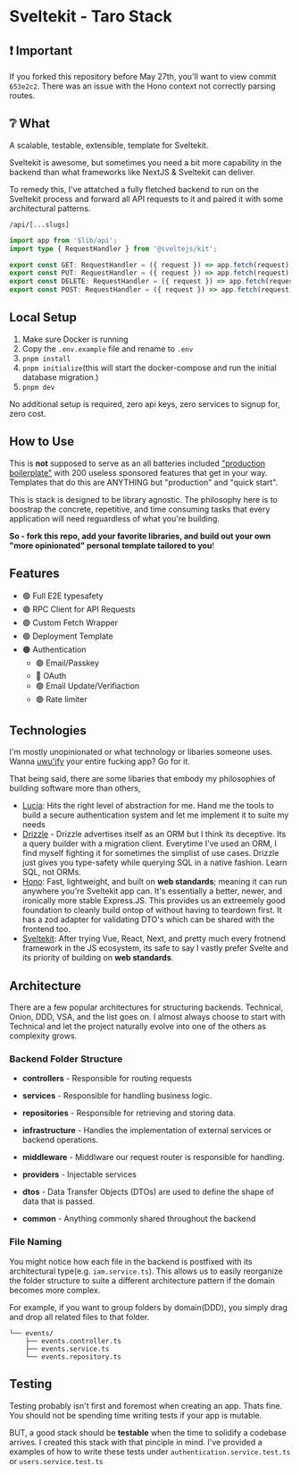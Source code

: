 # Sveltekit - Taro Stack

## ❗ Important

If you forked this repository before May 27th, you'll want to view commit `653e2c2`. There was an issue with the Hono context not correctly parsing routes.

## ❔ What

A scalable, testable, extensible, template for Sveltekit.

Sveltekit is awesome, but sometimes you need a bit more capability in the backend than what frameworks like
NextJS & Sveltekit can deliver.

To remedy this, I've attatched a fully fletched backend to run on the Sveltekit process and forward all API requests to it and paired it with some architectural patterns.

`/api/[...slugs]`

```ts
import app from '$lib/api';
import type { RequestHandler } from '@sveltejs/kit';

export const GET: RequestHandler = ({ request }) => app.fetch(request);
export const PUT: RequestHandler = ({ request }) => app.fetch(request);
export const DELETE: RequestHandler = ({ request }) => app.fetch(request);
export const POST: RequestHandler = ({ request }) => app.fetch(request);
```

## Local Setup

1. Make sure Docker is running
2. Copy the `.env.example` file and rename to `.env`
3. `pnpm install`
4. `pnpm initialize`(this will start the docker-compose and run the initial database migration.)
5. `pnpm dev`

No additional setup is required, zero api keys, zero services to signup for, zero cost.

## How to Use

This is **not** supposed to serve as an all batteries included ["production boilerplate"](https://github.com/ixartz/Next-js-Boilerplate) with 200 useless sponsored features that get in your way. Templates that do this are ANYTHING but "production" and "quick start".

This is stack is designed to be library agnostic. The philosophy here is to boostrap the concrete, repetitive, and time consuming tasks that every application will need reguardless of what you're building.

**So - fork this repo, add your favorite libraries, and build out your own "more opinionated" personal template tailored to you**!

## Features

- 🟢 Full E2E typesafety
- 🟢 RPC Client for API Requests
- 🟢 Custom Fetch Wrapper
- 🟢 Deployment Template
- 🟠 Authentication
  - 🟢 Email/Passkey
  - 🔴 OAuth
  - 🟢 Email Update/Verifiaction
  - 🟢 Rate limiter

## Technologies

I'm mostly unopinionated or what technology or libaries someone uses. Wanna [uwu'ify](https://www.npmjs.com/package/owoifyx) your entire fucking app? Go for it.

That being said, there are some libaries that embody my philosophies of building software more than others,

- [Lucia](https://lucia-auth.com): Hits the right level of abstraction for me. Hand me the tools to build a secure authentication system and let me implement it to suite my needs
- [Drizzle](https://orm.drizzle.team/) - Drizzle advertises itself as an ORM but I think its deceptive. Its a query builder with a migration client. Everytime I've used an ORM, I find myself fighting it for sometimes the simplist of use cases. Drizzle just gives you type-safety while querying SQL in a native fashion. Learn SQL, not ORMs.
- [Hono](https://hono.dev/): Fast, lightweight, and built on **web standards**; meaning it can run anywhere you're Sveltekit app can. It's essentially a better, newer, and ironically more stable Express.JS. This provides us an extreemely good foundation to cleanly build ontop of without having to teardown first. It has a zod adapter for validating DTO's which can be shared with the frontend too.
- [Sveltekit](https://kit.svelte.dev/): After trying Vue, React, Next, and pretty much every frotnend framework in the JS ecosystem, its safe to say I vastly prefer Svelte and its priority of building on **web standards**.

## Architecture

There are a few popular architectures for structuring backends. Technical, Onion, DDD, VSA, and the list goes on. I almost always choose
to start with Technical and let the project naturally evolve into one of the others as complexity grows.

### Backend Folder Structure

- **controllers** - Responsible for routing requests

- **services** - Responsible for handling business logic.

- **repositories** - Responsible for retrieving and
  storing data.

- **infrastructure** - Handles the implementation of external services or backend operations.

- **middleware** - Middlware our request router is responsible for handling.

- **providers** - Injectable services

- **dtos** - Data Transfer Objects (DTOs) are used to define the shape of data that is passed.

- **common** - Anything commonly shared throughout the backend

### File Naming

You might notice how each file in the backend is postfixed with its architectural type(e.g. `iam.service.ts`). This allows
us to easily reorganize the folder structure to suite a different architecture pattern if the domain becomes more complex.

For example, if you want to group folders by domain(DDD), you simply drag and drop all related files to that folder.

```
└── events/
    ├── events.controller.ts
    ├── events.service.ts
    └── events.repository.ts
```

## Testing

Testing probably isn't first and foremost when creating an app. Thats fine. You should not be spending time writing tests if your app is mutable.

BUT, a good stack should be **testable** when the time to solidify a codebase arrives. I created this stack with that pinciple in mind. I've provided a examples of how to write these tests under `authentication.service.test.ts` or `users.service.test.ts`
